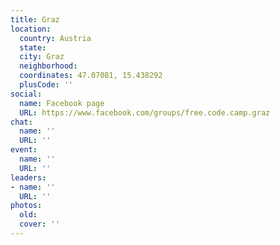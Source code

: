 ```yaml
---
title: Graz
location:
  country: Austria
  state: 
  city: Graz
  neighborhood: 
  coordinates: 47.07081, 15.438292
  plusCode: ''
social:
  name: Facebook page
  URL: https://www.facebook.com/groups/free.code.camp.graz
chat:
  name: ''
  URL: ''
event:
  name: ''
  URL: ''
leaders:
- name: ''
  URL: ''
photos:
  old: 
  cover: ''
---
```

